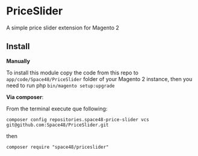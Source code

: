 # PriceSlider
A simple price slider extension for Magento 2

## Install
**Manually** 

To install this module copy the code from this repo to `app/code/Space48/PriceSlider` folder of your Magento 2 instance, then you need to run php `bin/magento setup:upgrade`

**Via composer**:

From the terminal execute que following:

`composer config repositories.space48-price-slider vcs git@github.com:Space48/PriceSlider.git`

then

`composer require "space48/priceslider"`
